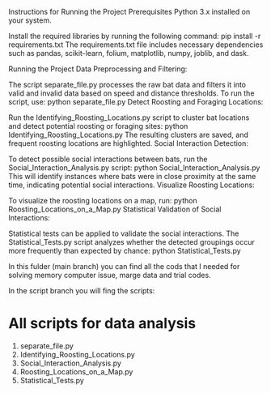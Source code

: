 Instructions for Running the Project
Prerequisites
Python 3.x installed on your system.

Install the required libraries by running the following command:
pip install -r requirements.txt
The requirements.txt file includes necessary dependencies such as pandas, scikit-learn, folium, matplotlib, numpy, joblib, and dask.

Running the Project
Data Preprocessing and Filtering:

The script separate_file.py processes the raw bat data and filters it into valid and invalid data based on speed and distance thresholds.
To run the script, use:
python separate_file.py
Detect Roosting and Foraging Locations:

Run the Identifying_Roosting_Locations.py script to cluster bat locations and detect potential roosting or foraging sites:
python Identifying_Roosting_Locations.py
The resulting clusters are saved, and frequent roosting locations are highlighted.
Social Interaction Detection:

To detect possible social interactions between bats, run the Social_Interaction_Analysis.py script:
python Social_Interaction_Analysis.py
This will identify instances where bats were in close proximity at the same time, indicating potential social interactions.
Visualize Roosting Locations:

To visualize the roosting locations on a map, run:
python Roosting_Locations_on_a_Map.py
Statistical Validation of Social Interactions:

Statistical tests can be applied to validate the social interactions. The Statistical_Tests.py script analyzes whether the detected groupings occur more frequently than expected by chance:
python Statistical_Tests.py

In this fulder (main branch) you can find all the cods that I needed for solving memory computer issue, marge data and trial codes.

In the script branch you will fing the scripts:
  # All scripts for data analysis
1. separate_file.py
2. Identifying_Roosting_Locations.py
3. Social_Interaction_Analysis.py
4. Roosting_Locations_on_a_Map.py
5. Statistical_Tests.py
